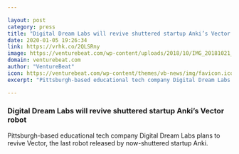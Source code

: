 ```yaml
---

layout: post
category: press
title: "Digital Dream Labs will revive shuttered startup Anki’s Vector robot"
date: 2020-01-05 19:26:34
link: https://vrhk.co/2QLSRny
image: https://venturebeat.com/wp-content/uploads/2018/10/IMG_20181021_031525-e1578251998719.jpg?w=1200&strip=all
domain: venturebeat.com
author: "VentureBeat"
icon: https://venturebeat.com/wp-content/themes/vb-news/img/favicon.ico
excerpt: "Pittsburgh-based educational tech company Digital Dream Labs plans to revive Vector, the last robot released by now-shuttered startup Anki."

---
```


### Digital Dream Labs will revive shuttered startup Anki’s Vector robot

Pittsburgh-based educational tech company Digital Dream Labs plans to revive Vector, the last robot released by now-shuttered startup Anki.